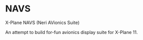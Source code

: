 # NAVS
X-Plane NAVS (Neri AVionics Suite)

An attempt to build for-fun avionics display suite for X-Plane 11.
